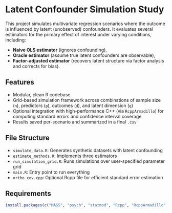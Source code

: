 # Latent Confounder Simulation Study

This project simulates multivariate regression scenarios where the outcome is influenced by latent (unobserved) confounders. It evaluates several estimators for the primary effect of interest under varying conditions, including:

- **Naive OLS estimator** (ignores confounding),
- **Oracle estimator** (assume true latent confounders are observable),
- **Factor-adjusted estimator** (recovers latent structure via factor analysis and corrects for bias).

##  Features

- Modular, clean R codebase
- Grid-based simulation framework across combinations of sample size (`n`), predictors (`p`), outcomes (`d`), and latent dimension (`q`)
- Optional integration with high-performance C++ (via `RcppArmadillo`) for computing standard errors and confidence interval coverage
- Results saved per-scenario and summarized in a final `.csv`

##  File Structure

- `simulate_data.R`: Generates synthetic datasets with latent confounding
- `estimate_methods.R`: Implements three estimators
- `run_simulation_grid.R`: Runs simulations over user-specified parameter grid
- `main.R`: Entry point to run everything
- `ortho_cov.cpp`: Optional Rcpp file for efficient standard error estimation

## Requirements


```r
install.packages(c("MASS", "psych", "statmod", "Rcpp", "RcppArmadillo","cate", "invgamma"))